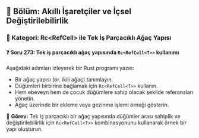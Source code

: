## 📘 Bölüm: Akıllı İşaretçiler ve İçsel Değiştirilebilirlik  
### 🔹 Kategori: Rc<RefCell<T>> ile Tek İş Parçacıklı Ağaç Yapısı  
#### ❓ Soru 273: Tek iş parçacıklı ağaç yapısında `Rc<RefCell<T>>` kullanımı

Aşağıdaki adımları izleyerek bir Rust programı yazın:

- Bir ağaç yapısı (ör. ikili ağaç) tanımlayın.
- Düğümleri birbirine bağlamak için `Rc<RefCell<T>>` kullanın.
- Hem ebeveyn hem de çocuk düğümlere sahip olacak şekilde referansları yönetin.
- Ağaç üzerinde bir ekleme veya gezinme işlemi örneği gösterin.

🔧 **Görev:** Tek iş parçacıklı bir ağaç yapısında düğümler arası sahiplik ve değiştirilebilirlik için `Rc<RefCell<T>>` kombinasyonunu kullanarak örnek bir yapı oluşturun.
